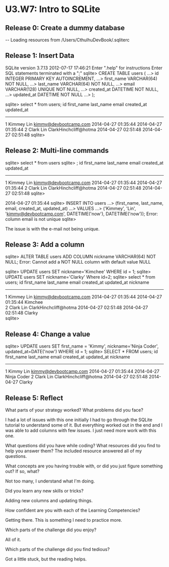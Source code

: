 # U3.W7: Intro to SQLite

## Release 0: Create a dummy database

-- Loading resources from /Users/CthulhuDevBook/.sqliterc


## Release 1: Insert Data 

SQLite version 3.7.13 2012-07-17 17:46:21
Enter ".help" for instructions
Enter SQL statements terminated with a ";"
sqlite> CREATE TABLE users (
   ...>   id INTEGER PRIMARY KEY AUTOINCREMENT,
   ...>   first_name VARCHAR(64) NOT NULL,
   ...>   last_name  VARCHAR(64) NOT NULL,
   ...>   email VARCHAR(128) UNIQUE NOT NULL,
   ...>   created_at DATETIME NOT NULL,
   ...>   updated_at DATETIME NOT NULL
   ...> );

sqlite> select * from users;
id          first_name  last_name   email                  created_at           updated_at         
----------  ----------  ----------  ---------------------  -------------------  -------------------
1           Kimmey      Lin         kimmy@devbootcamp.com  2014-04-27 01:35:44  2014-04-27 01:35:44
2           Clark       Lin         ClarkHinchcliff@hotma  2014-04-27 02:51:48  2014-04-27 02:51:48
sqlite> 


## Release 2: Multi-line commands

sqlite> select * from users
sqlite> ;
id          first_name  last_name   email                  created_at           updated_at         
----------  ----------  ----------  ---------------------  -------------------  -------------------
1           Kimmey      Lin         kimmy@devbootcamp.com  2014-04-27 01:35:44  2014-04-27 01:35:44
2           Clark       Lin         ClarkHinchcliff@hotma  2014-04-27 02:51:48  2014-04-27 02:51:48
sqlite> 

2014-04-27 01:35:44
sqlite> INSERT INTO users
   ...> (first_name, last_name, email, created_at, updated_at)
   ...> VALUES
   ...> ('Kimmey', 'Lin', 'kimmy@devbootcamp.com', DATETIME('now'), DATETIME('now'));
Error: column email is not unique
sqlite> 

The issue is with the e-mail not being unique.

## Release 3: Add a column

sqlite> ALTER TABLE users ADD COLUMN nickname VARCHAR(64) NOT NULL;
Error: Cannot add a NOT NULL column with default value NULL

sqlite> UPDATE users SET nickname='Kimchee' WHERE id = 1;
sqlite> UPDATE users SET nickname='Clarky' Where id=2;
sqlite> select * from users;
id          first_name  last_name   email                  created_at           updated_at           nickname  
----------  ----------  ----------  ---------------------  -------------------  -------------------  ----------
1           Kimmey      Lin         kimmy@devbootcamp.com  2014-04-27 01:35:44  2014-04-27 01:35:44  Kimchee   
2           Clark       Lin         ClarkHinchcliff@hotma  2014-04-27 02:51:48  2014-04-27 02:51:48  Clarky    
sqlite> 

## Release 4: Change a value

sqlite> UPDATE users SET first_name = 'Kimmy', nickname='Ninja Coder', updated_at=DATE('now') WHERE id = 1;
sqlite> SELECT * FROM users;
id          first_name  last_name   email                  created_at           updated_at  nickname   
----------  ----------  ----------  ---------------------  -------------------  ----------  -----------
1           Kimmy       Lin         kimmy@devbootcamp.com  2014-04-27 01:35:44  2014-04-27  Ninja Coder
2           Clark       Lin         ClarkHinchcliff@hotma  2014-04-27 02:51:48  2014-04-27  Clarky     

## Release 5: Reflect
<!-- Add your reflection here -->
What parts of your strategy worked? What problems did you face?

I had a lot of issues with this one initially I had to go through the SQLite tutorial to understand some of it. But everything worked out in the end and I was able to add columns with few issues. I just need more work with this one.

What questions did you have while coding? What resources did you find to help you answer them?
The included resource answered all of my questions.

What concepts are you having trouble with, or did you just figure something out? If so, what?

Not too many, I understand what I'm doing.

Did you learn any new skills or tricks?

Adding new columns and updating things.

How confident are you with each of the Learning Competencies?

Getting there. This is something I need to practice more.

Which parts of the challenge did you enjoy?

All of it.

Which parts of the challenge did you find tedious?

Got a little stuck, but the reading helps.